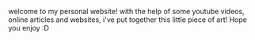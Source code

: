 welcome to my personal website! with the help of some youtube videos, online articles and websites, i've put together this little piece of art! Hope you enjoy :D
